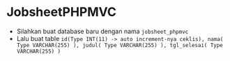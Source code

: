 # JobsheetPHPMVC

- Silahkan buat database baru dengan nama ```jobsheet_phpmvc```
- Lalu buat table ```id(Type INT(11) -> auto increment-nya ceklis), nama( Type VARCHAR(255) ), judul( Type VARCHAR(255) ), tgl_selesai( Type VARCHAR(255) )```